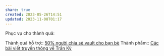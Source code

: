 ```yaml
---
share: true
created: 2023-05-26T14:51
updated: 2023-11-08T01:17
---
```

Phục vụ cho thành quả:

Thành quả hỗ trợ:: [50% người chia sẻ vault cho bạn bè](../Ng%C6%B0%E1%BB%9Di%20d%C3%B9ng%20%C4%91%C3%B3ng%20g%C3%B3p%20cho%20d%E1%BB%B1%20%C3%A1n/50%25%20ng%C6%B0%E1%BB%9Di%20chia%20s%E1%BA%BB%20vault%20cho%20b%E1%BA%A1n%20b%C3%A8.md)
Thành phẩm:: [Các bài viết truyền thông về Trấn Kỳ](Truy%E1%BB%81n%20th%C3%B4ng.md)
